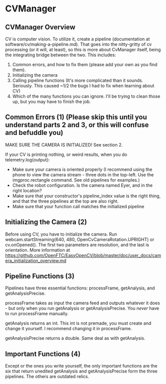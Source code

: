 # CVManager

## CVManager Overview
CV is computer vision. To utilize it, create a pipeline (documentation at software/cv/making-a-pipeline.md). That goes into the nitty-gritty of cv processing (or it will, at least), so this is more about CvManager itself, being the integrating bridge between the two. This includes:
1. Common errors, and how to fix them (please add your own as you find them).
2. Initializing the camera
3. Calling pipeline functions (It's more complicated than it sounds. Seriously. This caused ~1/2 the bugs I had to fix when learning about CV)
4. Which of the many functions you can ignore. I'll be trying to clean those up, but you may have to finish the job.

## Common Errors (1) (Please skip this until you understand parts 2 and 3, or this will confuse and befuddle you)

MAKE SURE THE CAMERA IS INITIALIZED! See section 2.

If your CV is printing nothing, or weird results, when you do telemetry.log(output):
  - Make sure your camera is oriented properly (I recommend using the phone to view the camera stream - three dots in the top-left. Use the imgproc.rectangle command. See old pipelines for examples.)
  - Check the robot configuration. Is the camera named Eyer, and in the right location?
  - Make sure that your constructor's pipeline_index value is the right thing, and that the three pipelines at the top are also right.
  - Make sure that your function call matches the initialized pipeline

## Initializing the Camera (2)

Before using CV, you have to initialize the camera. Run webcam.startStreaming(640, 480, OpenCvCameraRotation.UPRIGHT) or cv.onOpened(). The first two parameters are resolution, and the last is orientation. 
More information at https://github.com/OpenFTC/EasyOpenCV/blob/master/doc/user_docs/camera_initialization_overview.md


## Pipeline Functions (3)

Pipelines have three essential functions: processFrame, getAnalysis, and getAnalysisPrecise. 

processFrame takes as input the camera feed and outputs whatever it does - but only when you run getAnalysis or getAnalysisPrecise. You *never* have to run processFrame manually.

getAnalysis returns an int. This int is not premade, you must create and change it yourself. I recommend changing it in processFrame.

getAnalysisPrecise returns a double. Same deal as with getAnalysis.


## Important Functions (4)

Except or the ones you write yourself, the only important functions are the six that return unedited getAnalysis and getAnalysisPrecise form the three pipelines. The others are outdated relics.
